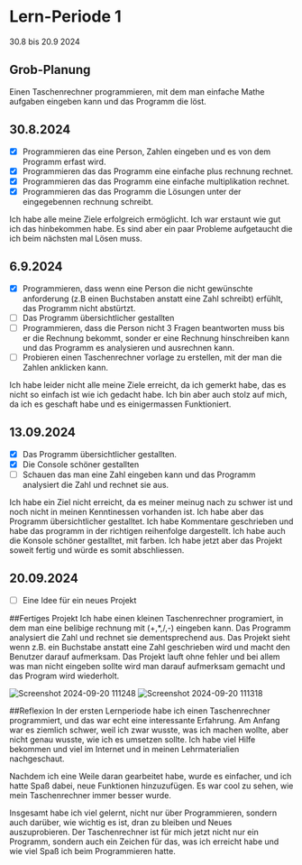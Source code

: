 
# Lern-Periode 1

30.8 bis 20.9 2024

## Grob-Planung

Einen Taschenrechner programmieren, mit dem man einfache Mathe aufgaben eingeben kann und das Programm die löst.

## 30.8.2024

- [x] Programmieren das eine Person, Zahlen eingeben und es von dem Programm erfast wird. 
- [x] Programmieren das das Programm eine einfache plus rechnung rechnet.
- [x] Programmieren das das Programm eine einfache multiplikation rechnet.
- [x] Programmieren das das Programm die Lösungen unter der eingegebennen rechnung schreibt.

Ich habe alle meine Ziele erfolgreich ermöglicht. Ich war erstaunt wie gut ich das hinbekommen habe. Es sind aber ein paar Probleme aufgetaucht die ich beim nächsten mal Lösen muss.

## 6.9.2024

- [x] Programmieren, dass wenn eine Person die nicht gewünschte anforderung (z.B einen Buchstaben anstatt eine Zahl schreibt) erfühlt, das Programm nicht abstürtzt.
- [ ] Das Programm übersichtlicher gestallten
- [ ] Programmieren, dass die Person nicht 3 Fragen beantworten muss bis er die Rechnung bekommt, sonder er eine Rechnung hinschreiben kann und das Programm es analysieren und ausrechnen kann.
- [ ] Probieren einen Taschenrechner vorlage zu erstellen, mit der man die Zahlen anklicken kann.

Ich habe leider nicht alle meine Ziele erreicht, da ich gemerkt habe, das es nicht so einfach ist wie ich gedacht habe. Ich bin aber auch stolz auf mich, da ich es geschaft habe und es einigermassen Funktioniert.

## 13.09.2024
- [x] Das Programm übersichtlicher gestallten.
- [x] Die Console schöner gestallten
- [ ] Schauen das man eine Zahl eingeben kann und das Programm analysiert die Zahl und rechnet sie aus.

Ich habe ein Ziel nicht erreicht, da es meiner meinug nach zu schwer ist und noch nicht in meinen Kenntinessen vorhanden ist. Ich habe aber das Programm übersichtlicher gestalltet. Ich habe Kommentare geschrieben und habe das programm in der richtigen reihenfolge dargestellt. Ich habe auch die Konsole schöner gestalltet, mit farben. Ich habe jetzt aber das Projekt soweit fertig und würde es somit abschliessen.

## 20.09.2024
- [ ] Eine Idee für ein neues Projekt


##Fertiges Projekt
Ich habe einen kleinen Taschenrechner programiert, in dem man eine belibige rechnung mit (+,*,/,-) eingeben kann. Das Programm analysiert die Zahl und rechnet sie dementsprechend aus. Das Projekt sieht wenn z.B. ein Buchstabe anstatt eine Zahl geschrieben wird und macht den Benutzer darauf aufmerksam. Das Projekt lauft ohne fehler und bei allem was man nicht eingeben sollte wird man darauf aufmerksam gemacht und das Program wird wiederholt.

![Screenshot 2024-09-20 111248](https://github.com/user-attachments/assets/2d72ae34-c523-495f-8a12-14f5c239cefc) ![Screenshot 2024-09-20 111318](https://github.com/user-attachments/assets/0cde4b33-c4e2-448a-ac52-21da94e4cab5)



##Reflexion
In der ersten Lernperiode habe ich einen Taschenrechner programmiert, und das war echt eine interessante Erfahrung. Am Anfang war es ziemlich schwer, weil ich zwar wusste, was ich machen wollte, aber nicht genau wusste, wie ich es umsetzen sollte. Ich habe viel Hilfe bekommen und viel im Internet und in meinen Lehrmaterialien nachgeschaut.

Nachdem ich eine Weile daran gearbeitet habe, wurde es einfacher, und ich hatte Spaß dabei, neue Funktionen hinzuzufügen. Es war cool zu sehen, wie mein Taschenrechner immer besser wurde.

Insgesamt habe ich viel gelernt, nicht nur über Programmieren, sondern auch darüber, wie wichtig es ist, dran zu bleiben und Neues auszuprobieren. Der Taschenrechner ist für mich jetzt nicht nur ein Programm, sondern auch ein Zeichen für das, was ich erreicht habe und wie viel Spaß ich beim Programmieren hatte.
       
